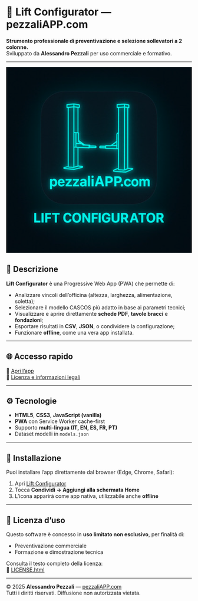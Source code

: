 # 🧰 Lift Configurator — pezzaliAPP.com  
**Strumento professionale di preventivazione e selezione sollevatori a 2 colonne.**  
Sviluppato da **Alessandro Pezzali** per uso commerciale e formativo.

---

![Lift Configurator Icon](./icons/icon-512.png)

## 🚗 Descrizione

**Lift Configurator** è una Progressive Web App (PWA) che permette di:
- Analizzare vincoli dell’officina (altezza, larghezza, alimentazione, soletta);
- Selezionare il modello CASCOS più adatto in base ai parametri tecnici;
- Visualizzare e aprire direttamente **schede PDF**, **tavole bracci** e **fondazioni**;
- Esportare risultati in **CSV**, **JSON**, o condividere la configurazione;
- Funzionare **offline**, come una vera app installata.

---

## 🌐 Accesso rapido

🔗 [Apri l’app](https://www.alessandropezzali.it/Cascos_Configuratore/)  
🔗 [Licenza e informazioni legali](https://www.alessandropezzali.it/Cascos_Configuratore/LICENSE.html)

---

## ⚙️ Tecnologie

- **HTML5**, **CSS3**, **JavaScript (vanilla)**  
- **PWA** con Service Worker cache-first  
- Supporto **multi-lingua (IT, EN, ES, FR, PT)**  
- Dataset modelli in `models.json`

---

## 📱 Installazione

Puoi installare l’app direttamente dal browser (Edge, Chrome, Safari):  
1. Apri [Lift Configurator](https://www.alessandropezzali.it/Cascos_Configuratore/)  
2. Tocca **Condividi → Aggiungi alla schermata Home**  
3. L’icona apparirà come app nativa, utilizzabile anche **offline**  

---

## 🧾 Licenza d’uso

Questo software è concesso in **uso limitato non esclusivo**, per finalità di:
- Preventivazione commerciale  
- Formazione e dimostrazione tecnica  

Consulta il testo completo della licenza:  
🔗 [LICENSE.html](https://www.alessandropezzali.it/Cascos_Configuratore/LICENSE.html)

---

© 2025 **Alessandro Pezzali** — [pezzaliAPP.com](https://www.pezzaliapp.com)  
Tutti i diritti riservati. Diffusione non autorizzata vietata.
